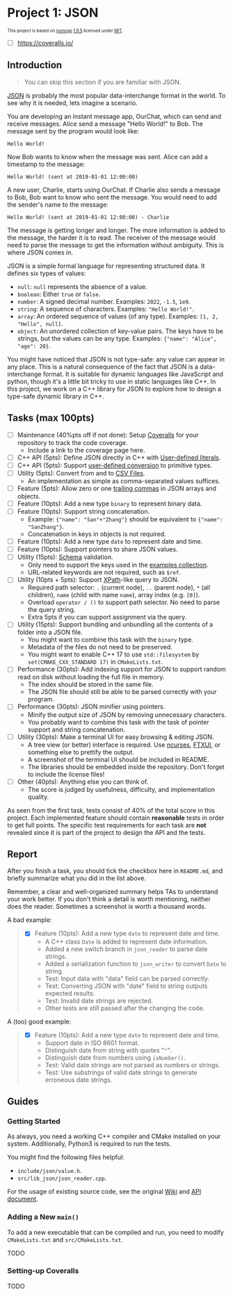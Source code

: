 # Project 1: JSON

<sup><sub>This project is based on [jsoncpp](https://github.com/open-source-parsers/jsoncpp) [1.9.5](https://github.com/open-source-parsers/jsoncpp/releases/tag/1.9.5) licensed under [MIT](https://spdx.org/licenses/MIT.html).</sub></sup>

- [ ] https://coveralls.io/

## Introduction

> You can skip this section if you are familiar with JSON.

[JSON](https://www.json.org/) is probably the most popular data-interchange format in the world.
To see why it is needed, lets imagine a scenario.

You are developing an instant message app, OurChat, which can send and receive messages.
Alice send a message "Hello World!" to Bob.
The message sent by the program would look like:

```
Hello World!
```

Now Bob wants to know when the message was sent.
Alice can add a timestamp to the message:

```
Hello World! (sent at 2019-01-01 12:00:00)
```

A new user, Charlie, starts using OurChat.
If Charlie also sends a message to Bob,
Bob want to know who sent the message.
You would need to add the sender's name to the message:

```
Hello World! (sent at 2019-01-01 12:00:00) - Charlie
```

The message is getting longer and longer.
The more information is added to the message,
the harder it is to read.
The receiver of the message would need to parse the message
to get the information without ambiguity.
This is where JSON comes in.

JSON is a simple formal language for representing structured data.
It defines six types of values:

- `null`: `null` represents the absence of a value.
- `boolean`: Either `true` or `false`.
- `number`: A signed decimal number. Examples: `2022`, `-1.5`, `1e9`.
- `string`: A sequence of characters. Examples: `"Hello World!"`.
- `array`: An ordered sequence of values (of any type). Examples: `[1, 2, "Hello", null]`.
- `object`: An unordered collection of key-value pairs.
  The keys have to be strings, but the values can be any type.
  Examples: `{"name": "Alice", "age": 20}`.

You might have noticed that JSON is not type-safe:
any value can appear in any place.
This is a natural consequence of the fact that JSON is a data-interchange format.
It is suitable for dynamic languages like JavaScript and python,
though it's a little bit tricky to use in static languages like C++.
In this project, we work on a C++ library for JSON
to explore how to design a type-safe dynamic library in C++.

## Tasks (max 100pts)

- [ ] Maintenance (40%pts off if not done): Setup [Coveralls](https://coveralls.io/) for your repository to track the code coverage.
    - Include a link to the coverage page here.
- [ ] C++ API (5pts): Define JSON directly in C++ with [User-defined literals](https://en.cppreference.com/w/cpp/language/user_literal).
- [ ] C++ API (5pts): Support [user-defined conversion](https://en.cppreference.com/w/cpp/language/cast_operator) to primitive types.
- [ ] Utility (5pts): Convert from and to [CSV Files](https://datatracker.ietf.org/doc/html/rfc4180).
    - An implementation as simple as comma-separated values suffices.
- [ ] Feature (5pts): Allow zero or one [trailing commas](https://developer.mozilla.org/en-US/docs/Web/JavaScript/Reference/Trailing_commas) in JSON arrays and objects.
- [ ] Feature (10pts): Add a new type `binary` to represent binary data.
- [ ] Feature (10pts): Support string concatenation.
    - Example: `{"name": "San"+"Zhang"}` should be equivalent to `{"name": "SanZhang"}`.
    - Concatenation in keys in objects is not required.
- [ ] Feature (10pts): Add a new type `date` to represent date and time.
- [ ] Feature (10pts): Support pointers to share JSON values.
- [ ] Utility (15pts): [Schema](https://json-schema.org/learn/) validation.
    - Only need to support the keys used in the [examples collection](https://json-schema.org/learn/).
    - URL-related keywords are not required, such as `$ref`.
- [ ] Utility (10pts + 5pts): Support [XPath](https://developer.mozilla.org/en-US/docs/Web/XPath)-like query to JSON.
    - Required path selector: `.` (current node), `..` (parent node), `*` (all children), `name` (child with name `name`), array index (e.g. `[0]`).
    - Overload `operator / ()` to support path selector. No need to parse the query string.
    - Extra 5pts if you can support assignment via the query.
- [ ] Utility (15pts): Support bundling and unbundling all the contents of a folder into a JSON file.
    - You might want to combine this task with the `binary` type.
    - Metadata of the files do not need to be preserved.
    - You might want to enable C++ 17 to use `std::filesystem` by `set(CMAKE_CXX_STANDARD 17)` in `CMakeLists.txt`.
- [ ] Performance (30pts): Add indexing support for JSON to support random read on disk without loading the full file in memory.
    - The index should be stored in the same file.
    - The JSON file should still be able to be parsed correctly with your program.
- [ ] Performance (30pts): JSON minifier using pointers.
    - Minify the output size of JSON by removing unnecessary characters.
    - You probably want to combine this task with the task of pointer support and string concatenation.
- [ ] Utility (30pts): Make a terminal UI for easy browsing & editing JSON.
    - A tree view (or better) interface is required. Use [ncurses](https://invisible-island.net/ncurses/announce.html), [FTXUI](https://github.com/ArthurSonzogni/FTXUI), or something else to prettify the output.
    - A screenshot of the terminal UI should be included in README.
    - The libraries should be embedded inside the repository. Don't forget to include the license files!
- [ ] Other (40pts): Anything else you can think of.
    - The score is judged by usefulness, difficulty, and implementation quality.

As seen from the first task,
tests consist of 40% of the total score in this project.
Each implemented feature should contain **reasonable** tests in order to get full points.
The specific test requirements for each task are **not** revealed
since it is part of the project to design the API and the tests.

## Report

After you finish a task,
you should tick the checkbox here in `README.md`,
and briefly summarize what you did in the list above.

Remember, a clear and well-organized summary helps TAs to understand your work better.
If you don't think a detail is worth mentioning,
neither does the reader.
Sometimes a screenshot is worth a thousand words.

A bad example:

> - [x] Feature (10pts): Add a new type `date` to represent date and time.
>     - A C++ class `Date` is added to represent date information.
>     - Added a new switch branch in `json_reader` to parse date strings.
>     - Added a serialization function to `json_writer` to convert `Date` to string.
>     - Test: Input data with "data" field can be parsed correctly.
>     - Test: Converting JSON with "date" field to string outputs expected results.
>     - Test: Invalid date strings are rejected.
>     - Other tests are still passed after the changing the code.

A (too) good example:

> - [x] Feature (10pts): Add a new type `date` to represent date and time.
>     - Support date in ISO 8601 format.
>     - Distinguish date from string with quotes "`"`".
>     - Distinguish date from numbers using `isNumber()`.
>     - Test: Valid date strings are not parsed as numbers or strings.
>     - Test: Use substrings of valid date strings to generate erroneous date strings.

## Guides

### Getting Started

As always, you need a working C++ compiler and CMake installed on your system.
Additionally, Python3 is required to run the tests.

You might find the following files helpful:

* `include/json/value.h`.
* `src/lib_json/json_reader.cpp`.

For the usage of existing source code, see the original [Wiki](https://github.com/open-source-parsers/jsoncpp/wiki)
and [API document](http://open-source-parsers.github.io/jsoncpp-docs/doxygen/index.html).

### Adding a New `main()`

To add a new executable that can be compiled and run,
you need to modify `CMakeLists.txt` and `src/CMakeLists.txt`.

TODO

### Setting-up Coveralls

TODO
